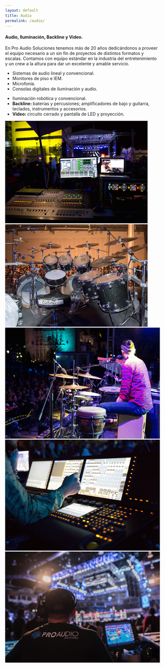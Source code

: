 ```yaml
---
layout: default
title: Audio
permalink: /audio/
---
```



<div class="nosotros-white py-5">
  <div class="container">
    <div class="row">
      <div class="col-sm-9 px-5">
        <h4 class="sect-title">Audio, Iluminación, Backline y Video.</h4>
        <p class="lead">
          En Pro Audio Soluciones tenemos más de 20 años dedicándonos a proveer el equipo necesario a un sin fin de proyectos de distintos formatos y escalas.
          Contamos con equipo estándar en la industria del entretenimiento y un crew a la altura para dar un excelente y amable servicio.
        </p>
        <div class="row">
          <div class="col-sm-5">
            <ul class="ul-large">
              <li>Sistemas de audio lineal y convencional.</li>
              <li>Monitores de piso e IEM.</li>
              <li>Microfonía.</li>
              <li>Consolas digitales de iluminación y audio.</li>
            </ul>
          </div>
          <div class="col-sm-6">
            <ul class="ul-large">
              <li>Iluminación robótica y convencional.</li>
              <li><strong>Backline: </strong>baterías y percusiones; amplificadores de bajo y guitarra, teclados, instrumentos y accesorios.</li>
              <li><strong>Video: </strong>circuito cerrado y pantalla de LED y proyección.</li>
            </ul>
          </div>
        </div>
      </div>
    </div>
  </div>
</div>
<div class="row no-gutters bg-dark">
  <div class="col-sm-4">
    <img class="img-fluid" src="/assets/images/audio/1-s.png">
    <img class="img-fluid" src="/assets/images/audio/2-s.png">
  </div>
  <div class="col-sm-8">
    <img class="img-fluid" src="/assets/images/audio/1.png">
  </div>
  <div class="col-sm-6">
    <img class="img-fluid" src="/assets/images/audio/2.png">
  </div>
  <div class="col-sm-6">
    <img class="img-fluid" src="/assets/images/audio/3.png">
  </div>
</div>
